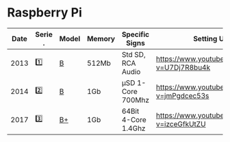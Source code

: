 # Raspberry Pi

| Date | Serie .  | Model                                                                              | Memory | Specific Signs    | Setting Up                                       |
|------|---------|------------------------------------------------------------------------------------|--------|-------------------|---------------------------------------------------|
| 2013 | :one:   | [B](https://raspberry-projects.com/pi/category/pi-hardware/raspberry-pi-model-b)  | 512Mb  | Std SD, RCA Audio | https://www.youtube.com/watch?v=U7Dj7R8bu4k       |
| 2014 | :two:   | [B](https://raspberry-projects.com/pi/category/pi-hardware/raspberry-pi-2-model-b)| 1Gb  | μSD 1-Core 700Mhz | https://www.youtube.com/watch?v=jmPgdcec53s       |
| 2017 | :three: | [B+](https://raspberry-projects.com/pi/category/pi-hardware/raspberry-pi-3-model-b-pi-hardware)| 1Gb  | 64Bit 4-Core 1.4Ghz | https://www.youtube.com/watch?v=izceGfkUtZU       |

